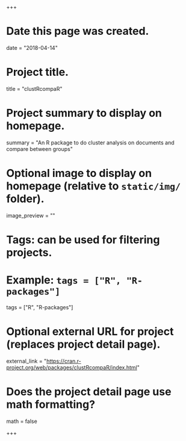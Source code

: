 +++
# Date this page was created.
date = "2018-04-14"

# Project title.
title = "clustRcompaR"

# Project summary to display on homepage.
summary = "An R package to do cluster analysis on documents and compare between groups"

# Optional image to display on homepage (relative to `static/img/` folder).
image_preview = ""

# Tags: can be used for filtering projects.
# Example: `tags = ["R", "R-packages"]`
tags = ["R", "R-packages"]

# Optional external URL for project (replaces project detail page).
external_link = "https://cran.r-project.org/web/packages/clustRcompaR/index.html"

# Does the project detail page use math formatting?
math = false

+++


